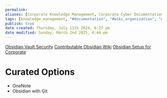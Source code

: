 ```yaml
---
permalink:
aliases: [Corporate Knowledge Management, Corporate Cyber Documentation]
tags: [knowledge_management, "#documentation", "#wiki_organization", "#cybersecurity", "#knowledge_management", "#obsidian", "#organization-documentation"]
publish: true
date created: Thursday, July 11th 2024, 6:27 pm
date modified: Sunday, March 2nd 2025, 6:44 pm
---
```


[Obsidian Vault Security](../../📁%2009%20-%20My%20Obsidian%20Stack/Obsidian%20Vault%20Security/Obsidian%20Vault%20Security.md)
[Contributable Obsidian Wiki](../../📁%2009%20-%20My%20Obsidian%20Stack/Contributable%20Obsidian%20Wiki/Contributable%20Obsidian%20Wiki.md)
[Obsidian Setup for Corporate](../../📁%2009%20-%20My%20Obsidian%20Stack/Obsidian%20Setup%20for%20Corporate/Obsidian%20Setup%20for%20Corporate.md)

# Curated Options

- OneNote
- Obsidian with Git
